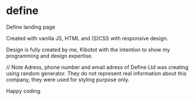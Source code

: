 # define
Define landing page

Created with vanilla JS, HTML and (S)CSS with responsive design.

Design is fully created by me, Kibotot with the intention to show my programming and design expertise.

// Note Adress, phone number and email adress of Define Ltd was creating using random generator. They do not represent real information about this company, they were used for styling purpose only.

Happy coding.
